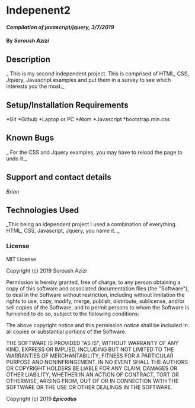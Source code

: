 # Indepenent2

#### _Compilation of javascript/jquery, 3/7/2019_

#### By _Soroush Azizi_

## Description

_ This is my second independent project. This is comprised of HTML, CSS, Jquery, Javascript examples and put them in a survey to see which interests you the most._

## Setup/Installation Requirements

*Git
*Github
*Laptop or PC
*Atom
*Javascript
*bootstrap.min.css

## Known Bugs

_ For the CSS and Jquery examples, you may have to reload the page to undo it._

## Support and contact details

_Brian_

## Technologies Used

_This being an idependent project I used a combination of everything. HTML, CSS, Javascript, Jquery, you name it. _

### License

MIT License

Copyright (c) 2019 Soroush Azizi

Permission is hereby granted, free of charge, to any person obtaining a copy
of this software and associated documentation files (the "Software"), to deal
in the Software without restriction, including without limitation the rights
to use, copy, modify, merge, publish, distribute, sublicense, and/or sell
copies of the Software, and to permit persons to whom the Software is
furnished to do so, subject to the following conditions:

The above copyright notice and this permission notice shall be included in all
copies or substantial portions of the Software.

THE SOFTWARE IS PROVIDED "AS IS", WITHOUT WARRANTY OF ANY KIND, EXPRESS OR
IMPLIED, INCLUDING BUT NOT LIMITED TO THE WARRANTIES OF MERCHANTABILITY,
FITNESS FOR A PARTICULAR PURPOSE AND NONINFRINGEMENT. IN NO EVENT SHALL THE
AUTHORS OR COPYRIGHT HOLDERS BE LIABLE FOR ANY CLAIM, DAMAGES OR OTHER
LIABILITY, WHETHER IN AN ACTION OF CONTRACT, TORT OR OTHERWISE, ARISING FROM,
OUT OF OR IN CONNECTION WITH THE SOFTWARE OR THE USE OR OTHER DEALINGS IN THE
SOFTWARE.

Copyright (c) 2019 **_Epicodus_**
